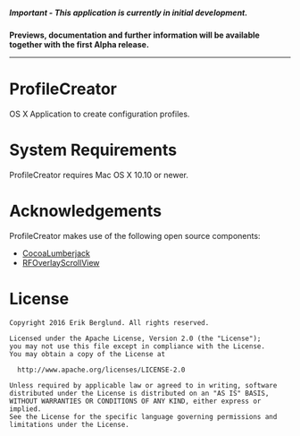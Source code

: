 ##### Important - This application is currently in initial development.
**Previews, documentation and further information will be available together with the first Alpha release.**
___

# ProfileCreator
OS X Application to create configuration profiles.

# System Requirements
ProfileCreator requires Mac OS X 10.10 or newer.

# Acknowledgements

ProfileCreator makes use of the following open source components:

* [CocoaLumberjack](https://github.com/CocoaLumberjack/CocoaLumberjack)
* [RFOverlayScrollView](https://github.com/rheinfabrik/RFOverlayScrollView)

# License
    Copyright 2016 Erik Berglund. All rights reserved.
    
    Licensed under the Apache License, Version 2.0 (the "License");
    you may not use this file except in compliance with the License.
    You may obtain a copy of the License at
    
      http://www.apache.org/licenses/LICENSE-2.0
    
    Unless required by applicable law or agreed to in writing, software
    distributed under the License is distributed on an "AS IS" BASIS,
    WITHOUT WARRANTIES OR CONDITIONS OF ANY KIND, either express or implied.
    See the License for the specific language governing permissions and
    limitations under the License.

